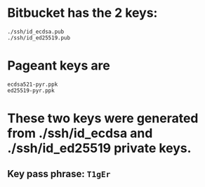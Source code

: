 # Bitbucket has the 2 keys:
```
./ssh/id_ecdsa.pub
./ssh/id_ed25519.pub
```
# Pageant keys are
```
ecdsa521-pyr.ppk
ed25519-pyr.ppk
```
# These two keys were generated from ./ssh/id_ecdsa and ./ssh/id_ed25519 private keys.
## Key pass phrase: ```T1gEr```

